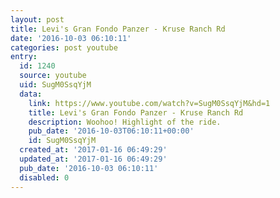 ```yaml
---
layout: post
title: Levi's Gran Fondo Panzer - Kruse Ranch Rd
date: '2016-10-03 06:10:11'
categories: post youtube
entry:
  id: 1240
  source: youtube
  uid: SugM0SsqYjM
  data:
    link: https://www.youtube.com/watch?v=SugM0SsqYjM&hd=1
    title: Levi's Gran Fondo Panzer - Kruse Ranch Rd
    description: Woohoo! Highlight of the ride.
    pub_date: '2016-10-03T06:10:11+00:00'
    id: SugM0SsqYjM
  created_at: '2017-01-16 06:49:29'
  updated_at: '2017-01-16 06:49:29'
  pub_date: '2016-10-03 06:10:11'
  disabled: 0
---
```

